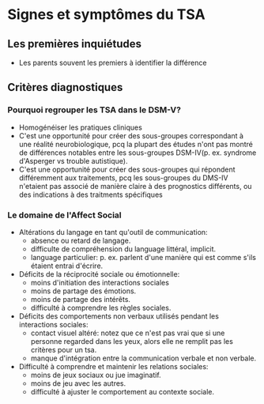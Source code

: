 # Signes et symptômes du TSA
## Les premières inquiétudes
- Les parents souvent les premiers à identifier la différence
## Critères diagnostiques
### Pourquoi regrouper les TSA dans le DSM-V?
- Homogénéiser les pratiques cliniques
- C'est une opportunité pour créer des sous-groupes correspondant à une réalité neurobiologique, pcq la plupart des études n'ont pas montré de différences notables entre les sous-groupes DSM-IV(p. ex. syndrome d'Asperger vs trouble autistique).
- C'est une opportunité pour créer des sous-groupes qui répondent différemment aux traitements, pcq les sous-groupes du DMS-IV n'etaient pas associé de manière claire à des prognostics différents, ou des indications à des traitments spécifiques
### Le domaine de l'Affect Social
- Altérations du langage en tant qu'outil de communication:
	- absence ou retard de langage.
	- difficulte de compréhension du language littéral, implicit.
	- language particulier: p. ex. parlent d'une manière qui est comme s'ils étaient entrai d'écrire.
- Déficits de la réciprocité sociale ou émotionnelle:
	- moins d'initiation des interactions sociales
	- moins de partage des émotions.
	- moins de partage des intérêts.
	- difficulté à comprendre les règles sociales.
- Déficits des comportements non verbaux utilisés pendant les interactions sociales:
	- contact visuel altéré: notez que ce n'est pas vrai que si une personne regarded dans les yeux, alors elle ne remplit pas les critères pour un tsa.
	- manque d'intégration entre la communication verbale et non verbale.
- Difficulté à comprendre et maintenir les relations sociales:
	- moins de jeux sociaux ou jue imaginatif.
	- moins de jeu avec les autres.
	- difficulté à ajuster le comportement au contexte sociale.
